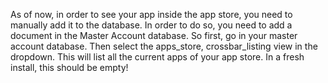
As of now, in order to see your app inside the app store, you need to manually add it to the database. In order to do so, you need to add a document in the Master Account database. So first, go in your master account database. Then select the apps_store, crossbar_listing view in the dropdown. This will list all the current apps of your app store. In a fresh install, this should be empty!

